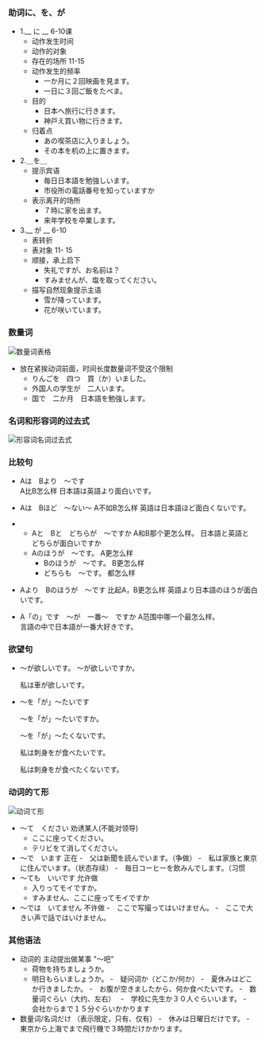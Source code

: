 ### 助词に、を、が

- 1.__ に __
	6-10课
	- 动作发生时间
	- 动作的对象
	- 存在的场所
	11-15
	- 动作发生的频率
		- 一か月に２回映画を見ます。
		- 一日に３回ご飯をたべま。
	- 目的
		- 日本へ旅行に行きます。
		- 神戸え買い物に行きます。
	- 归着点
		- あの喫茶店に入りましょう。
		- その本を机の上に置きます。
- 2.＿を＿
	- 提示宾语
		- 毎日日本語を勉強しいます。
		- 市役所の電話番号を知っていますか
	- 表示离开的场所
		- ７時に家を出ます。
		- 来年学校を卒業します。 
- 3.__ が __
	6-10
	- 表转折
	- 表对象
	11- 15
	- 顺接，承上启下
		- 失礼ですが、お名前は？
		- すみませんが、塩を取ってください。 
	- 描写自然现象提示主语
		- 雪が降っています。
		- 花が咲いています。 

### 数量词

![数量词表格](/Users/ningpeirong/Documents/みんなの日本語/数量词表格.png)

- 放在紧挨动词前面，时间长度数量词不受这个限制
	- りんごを　四つ　買（か）いました。
	- 外国人の学生が　二人います。
	- 国で　二か月　日本語を勉強します。
### 名词和形容词的过去式
![形容词名词过去式](/Users/ningpeirong/Documents/みんなの日本語/形容词名词过去式.png)

### 比较句

- Aは　Bより　〜です  
	A比B怎么样
	日本語は英語より面白いです。
	
- Aは　Bほど　〜ない〜 
	A不如B怎么样
	英語は日本語ほど面白くないです。
	
- 
	- Aと　Bと　どちらが　〜ですか
	A和B那个更怎么样。
	日本語と英語と　どちらが面白いですか
  - Aのほうが　〜です。
	A更怎么样
	- Bのほうが　〜です。
	B更怎么样
	- どちらも　〜です。
	都怎么样
	
- Aより　Bのほうが　〜です
	比起A，B更怎么样
	英語より日本語のほうが面白いです。
	
- A「の」です　〜が　一番〜　ですか
	A范围中哪一个最怎么样。	
	言語の中で日本語が一番大好きです。

### 欲望句

- ～が欲しいです。
	～が欲しいですか。
	
	私は車が欲しいです。
	
- 〜を「が」〜たいです

  〜を「が」〜たいですか。

  〜を「が」〜たくないです。
  
  私は刺身をが食べたいです。
  
  私は刺身をが食べたくないです。
  
### 动词的て形
![动词て形](/Users/ningpeirong/Documents/みんなの日本語/动词て形.png)

- 〜て　ください	劝诱某人(不能对领导)
	- ここに座ってください。
	- テリビをて消してください。
- 〜で　います	正在
	-　父は新聞を読んでいます。（争做）
	-　私は家族と東京に住んでいます。（状态存续）
	-　毎日コーヒーを飲みんでします。（习惯
- 〜ても　いいです	允许做	
	- 入りってモイですか。
	- すみません、ここに座ってモイですか
- 〜では　いてません  不许做
	-　ここで写撮ってはいけません。 
	-　ここで大きい声で話ではいけません。
### 其他语法
- 动词的 主动提出做某事 "～吧"
	- 荷物を持ちましょうか。
	- 明日もらいましょうか。
-　疑问词か（どこか/何か）
	-　夏休みはどこか行きましたか。
	-　お腹が空きましたから、何か食べたいです。
-　数量词ぐらい（大约、左右）　 
	-　学校に先生か３０人ぐらいいます。
	-　会社からまで１５分ぐらいかかります
- 数量词/名词だけ （表示限定，只有、仅有）
	-　休みは日曜日だけです。
	-　東京から上海でまで飛行機で３時間だけかかります。　